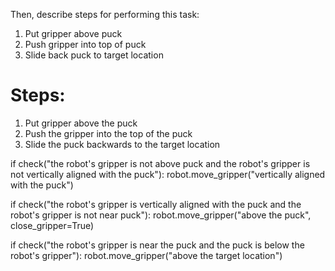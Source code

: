 

Then, describe steps for performing this task:

1. Put gripper above puck
2. Push gripper into top of puck
3. Slide back puck to target location

# Steps:
1. Put gripper above the puck 
2. Push the gripper into the top of the puck
3. Slide the puck backwards to the target location 

if check("the robot's gripper is not above puck and the robot's gripper is not vertically aligned with the puck"):
        robot.move_gripper("vertically aligned with the puck")

if check("the robot's gripper is vertically aligned with the puck and the robot's gripper is not near puck"):
        robot.move_gripper("above the puck", close_gripper=True)

if check("the robot's gripper is near the puck and the puck is below the robot's gripper"):
        robot.move_gripper("above the target location")